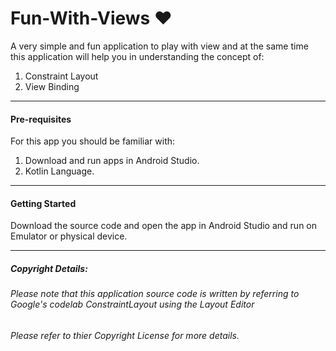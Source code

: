 # Fun-With-Views :heart:
A very simple and fun application to play with view and at the same time this application will help you in understanding the concept of:
1. Constraint Layout
2. View Binding


---
#### Pre-requisites
For this app you should be familiar with:  
1. Download and run apps in Android Studio.
2. Kotlin Language.

---
#### Getting Started

Download the source code and open the app in Android Studio and run on Emulator or physical device.  

---
##### Copyright Details:
###### Please note that this application source code is written by referring to Google's codelab *ConstraintLayout using the Layout Editor*
###### Please refer to thier Copyright License for more details.
